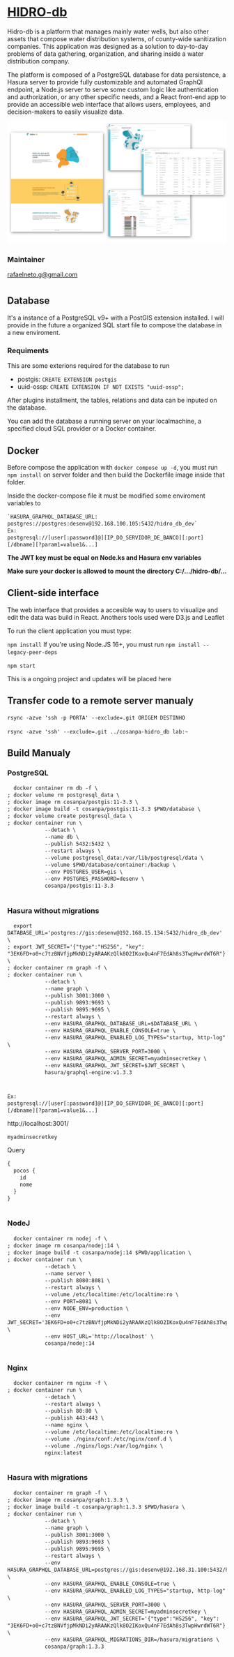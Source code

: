 # [HIDRO-db](https://github.com/rafaeelneto/hidro_db)

Hidro-db is a platform that manages mainly water wells, but also other assets that compose water distribution systems, of county-wide sanitization companies. This application was designed as a solution to day-to-day problems of data gathering, organization, and sharing inside a water distribution company.

The platform is composed of a PostgreSQL database for data persistence, a Hasura server to provide fully customizable and automated GraphQl endpoint, a Node.js server to serve some custom logic like authentication and authorization, or any other specific needs, and a React front-end app to provide an accessible web interface that allows users, employees, and decision-makers to easily visualize data.

![Hidro-db screen examples](/server/statics/src/assets/images/hidro-db_exemplos-01.png)

### Maintainer 
rafaelneto.g@gmail.com

#

## Database

It's a instance of a PostgreSQL v9+ with a PostGIS extension installed. I will provide in the future a organized SQL start file to compose the database in a new enviroment.

### Requiments

This are some exterions required for the database to run

  - postgis:   `CREATE EXTENSION postgis`
  - uuid-ossp: `CREATE EXTENSION IF NOT EXISTS "uuid-ossp";`

After plugins installment, the tables, relations and data can be inputed on the database.

You can add the database a running server on your localmachine, a specified cloud SQL provider or a Docker container.

## Docker

Before compose the application with `docker compose up -d`, you must run `npm install` on server folder and then build the Dockerfile image inside that folder.

Inside the docker-compose file it must be modified some enviroment variables to

    `HASURA_GRAPHQL_DATABASE_URL: postgres://postgres:desenv@192.168.100.105:5432/hidro_db_dev`
    Ex:
    postgresql://[user[:password]@][IP_DO_SERVIDOR_DE_BANCO][:port][/dbname][?param1=value1&...]



**The JWT key must be equal on Node.ks and Hasura env variables**

**Make sure your docker is allowed to mount the directory C:/.../hidro-db/...**

## Client-side interface

The web interface that provides a accesible way to users to visualize and edit the data was build in React. Anothers tools used were D3.js and Leaflet

To run the client application you must type:

`npm install`
If you're using Node.JS 16+, you must run `npm install --legacy-peer-deps`

`npm start`

This is a ongoing project and updates will be placed here


## Transfer code to a remote server manualy 

    rsync -azve 'ssh -p PORTA' --exclude=.git ORIGEM DESTINHO

	rsync -azve 'ssh' --exclude=.git ../cosanpa-hidro_db lab:~

## Build Manualy
    

### PostgreSQL

      docker container rm db -f \
    ; docker volume rm postgresql_data \
    ; docker image rm cosanpa/postgis:11-3.3 \
    ; docker image build -t cosanpa/postgis:11-3.3 $PWD/database \
    ; docker volume create postgresql_data \
    ; docker container run \
                --detach \
                --name db \
                --publish 5432:5432 \
                --restart always \
                --volume postgresql_data:/var/lib/postgresql/data \
                --volume $PWD/database/container:/backup \
                --env POSTGRES_USER=gis \
                --env POSTGRES_PASSWORD=desenv \
                cosanpa/postgis:11-3.3 

#

### Hasura without migrations

      export DATABASE_URL='postgres://gis:desenv@192.168.15.134:5432/hidro_db_dev' \
    ; export JWT_SECRET='{"type":"HS256", "key": "3EK6FD+o0+c7tzBNVfjpMkNDi2yARAAKzQlk8O2IKoxQu4nF7EdAh8s3TwpHwrdWT6R"}' \
    ; docker container rm graph -f \
    ; docker container run \
                --detach \
                --name graph \
                --publish 3001:3000 \
                --publish 9893:9693 \
                --publish 9895:9695 \
                --restart always \
                --env HASURA_GRAPHQL_DATABASE_URL=$DATABASE_URL \
                --env HASURA_GRAPHQL_ENABLE_CONSOLE=true \
                --env HASURA_GRAPHQL_ENABLED_LOG_TYPES="startup, http-log" \
                --env HASURA_GRAPHQL_SERVER_PORT=3000 \
                --env HASURA_GRAPHQL_ADMIN_SECRET=myadminsecretkey \
                --env HASURA_GRAPHQL_JWT_SECRET=$JWT_SECRET \
                hasura/graphql-engine:v1.3.3

#
                
    Ex:
    postgresql://[user[:password]@][IP_DO_SERVIDOR_DE_BANCO][:port][/dbname][?param1=value1&...]

  


http://localhost:3001/

    myadminsecretkey

Query

    {
      pocos {
        id
        nome
      }
    }

#

### NodeJ

      docker container rm nodej -f \
    ; docker image rm cosanpa/nodej:14 \
    ; docker image build -t cosanpa/nodej:14 $PWD/application \
    ; docker container run \
                --detach \
                --name server \
                --publish 8080:8081 \
                --restart always \
                --volume /etc/localtime:/etc/localtime:ro \
                --env PORT=8081 \
                --env NODE_ENV=production \
                --env JWT_SECRET='3EK6FD+o0+c7tzBNVfjpMkNDi2yARAAKzQlk8O2IKoxQu4nF7EdAh8s3TwpHwrdWT6R' \
                --env HOST_URL='http://localhost' \
                cosanpa/nodej:14

#

### Nginx
    
      docker container rm nginx -f \
    ; docker container run \
                --detach \
                --restart always \
                --publish 80:80 \
                --publish 443:443 \
                --name nginx \
                --volume /etc/localtime:/etc/localtime:ro \
                --volume ./nginx/conf:/etc/nginx/conf.d \
                --volume ./nginx/logs:/var/log/nginx \
                nginx:latest


#
#

 ### Hasura with migrations
      docker container rm graph -f \
    ; docker image rm cosanpa/graph:1.3.3 \
    ; docker image build -t cosanpa/graph:1.3.3 $PWD/hasura \
    ; docker container run \
                --detach \
                --name graph \
                --publish 3001:3000 \
                --publish 9893:9693 \
                --publish 9895:9695 \
                --restart always \
                --env HASURA_GRAPHQL_DATABASE_URL=postgres://gis:desenv@192.168.31.100:5432/hidro_db_dev \
                --env HASURA_GRAPHQL_ENABLE_CONSOLE=true \
                --env HASURA_GRAPHQL_ENABLED_LOG_TYPES="startup, http-log" \
                --env HASURA_GRAPHQL_SERVER_PORT=3000 \
                --env HASURA_GRAPHQL_ADMIN_SECRET=myadminsecretkey \
                --env HASURA_GRAPHQL_JWT_SECRET='{"type":"HS256", "key": "3EK6FD+o0+c7tzBNVfjpMkNDi2yARAAKzQlk8O2IKoxQu4nF7EdAh8s3TwpHwrdWT6R"}' \
                --env HASURA_GRAPHQL_MIGRATIONS_DIR=/hasura/migrations \
                cosanpa/graph:1.3.3
